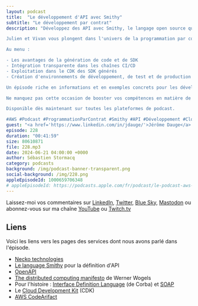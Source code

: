 ```yaml
---
layout: podcast
title:  "Le développement d'API avec Smithy"
subtitle: "Le développement par contrat"
description: "Développez des API avec Smithy, le langage open source qui facilite la définition d'API et la génération de code client et serveur.

Julien et Vivan vous plongent dans l'univers de la programmation par contrat dans cet épisode du Podcast AWS en Français.

Au menu :

- Les avantages de la génération de code et de SDK
- Intégration transparente dans les chaînes CI/CD
- Exploitation dans le CDK des SDK générés
- Création d'environnements de développement, de test et de production optimisés

Un épisode riche en informations et en exemples concrets pour les développeurs chevronnés comme les débutants.

Ne manquez pas cette occasion de booster vos compétences en matière de développement d'API !

Disponible dès maintenant sur toutes les plateformes de podcast.

#AWS #Podcast #ProgrammationParContrat #Smithy #API #Développement #Cloud"
guest: "<a href='https://www.linkedin.com/in/jdauge/'>Jérôme Dauge</a> et <a href='https://www.linkedin.com/in/vivian-delplace/'>Vivan Delplace</a>, co-fondateurs de Necko technologies"
episode: 228
duration: "00:41:59" 
size: 80610871
file: 228.mp3
date: 2024-06-21 04:00:00 +0000
author: Sébastien Stormacq
category: podcasts
background: /img/podcast-banner-transparent.png
social-background: /img/228.png
appleEpisodeId: 1000659706348
# appleEpisodeId: https://podcasts.apple.com/fr/podcast/le-podcast-aws-en-français/id1452118442
---
```


Laissez-moi vos commentaires sur [LinkedIn](https://www.linkedin.com/in/sebastienstormacq/), [Twitter](https://twitter.com/sebsto), [Blue Sky](https://bsky.app/profile/sebsto.bsky.social), [Mastodon](https://awscommunity.social/@sebsto) ou abonnez-vous sur ma chaîne [YouTube](https://www.youtube.com/sebsto) ou [Twitch.tv](https://www.twitch.tv/sebAWS)

## Liens

Voici les liens vers les pages des services dont nous avons parlé dans l'épisode.

- [Necko technologies](https://www.necko.tech/homepage)
- [Le language Smithy](https://smithy.io/2.0/quickstart.html) pour la définition d'API
- [OpenAPI](https://www.openapis.org/)
- [The distributed computing manifesto](https://www.allthingsdistributed.com/2022/11/amazon-1998-distributed-computing-manifesto.html) de Werner Wogels
- Pour l'histoire : [Interface Definition Language](https://fr.wikipedia.org/wiki/Common_Object_Request_Broker_Architecture) (de Corba) et [SOAP](https://fr.wikipedia.org/wiki/SOAP)
- Le [Cloud Development Kit](https://github.com/aws/aws-cdk) (CDK)
- [AWS CodeArifact]()